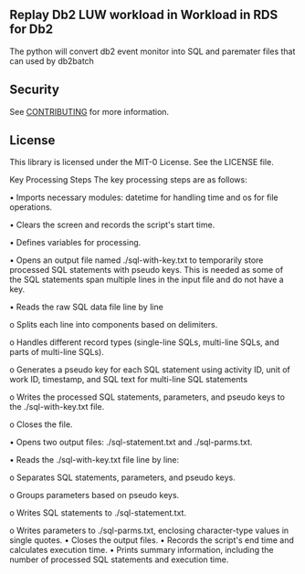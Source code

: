 ## Replay Db2 LUW workload in Workload in RDS for Db2

The python will convert db2 event monitor into SQL and paremater files that can used by db2batch

## Security

See [CONTRIBUTING](CONTRIBUTING.md#security-issue-notifications) for more information.

## License

This library is licensed under the MIT-0 License. See the LICENSE file.

Key Processing Steps
The key processing steps are as follows:

•	Imports necessary modules: datetime for handling time and os for file operations.

•	Clears the screen and records the script's start time.

•	Defines variables for processing.

•	Opens an output file named ./sql-with-key.txt to temporarily store processed SQL statements with pseudo keys. This is needed as some of the SQL statements span multiple lines in the input file and do not have a key.

•	Reads the raw SQL data file line by line

 o	Splits each line into components based on delimiters.
 
 o	Handles different record types (single-line SQLs, multi-line SQLs, and parts of multi-line SQLs).
 
 o	Generates a pseudo key for each SQL statement using activity ID, unit of work ID, timestamp, and SQL text for multi-line SQL statements
 
 o	Writes the processed SQL statements, parameters, and pseudo keys to the ./sql-with-key.txt file.
 
 o	Closes the file.
 
•	Opens two output files: ./sql-statement.txt and ./sql-parms.txt.

•	Reads the ./sql-with-key.txt file line by line:

 o	Separates SQL statements, parameters, and pseudo keys.
 
 o	Groups parameters based on pseudo keys.
 
 o	Writes SQL statements to ./sql-statement.txt.
 
 o	Writes parameters to ./sql-parms.txt, enclosing character-type values in single quotes.
•	Closes the output files.
•	Records the script's end time and calculates execution time.
•	Prints summary information, including the number of processed SQL statements and execution time.

